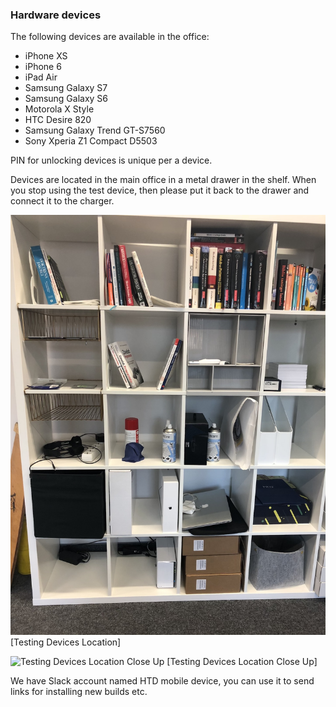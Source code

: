 ### Hardware devices

The following devices are available in the office:
* iPhone XS                       
* iPhone 6                        
* iPad Air                        
* Samsung Galaxy S7               
* Samsung Galaxy S6               
* Motorola X Style                
* HTC Desire 820                  
* Samsung Galaxy Trend GT-S7560   
* Sony Xperia Z1 Compact D5503    

PIN for unlocking devices is unique per a device.

Devices are located in the main office in a metal drawer in the shelf. When you stop using the test device, then please put it back to the drawer and connect it to the charger.

![Testing Devices Location](/images/testing_devices_location.jpg)
[Testing Devices Location]

![Testing Devices Location Close Up](/images/testing_devices_location_close_up.JPG)
[Testing Devices Location Close Up]

We have Slack account named HTD mobile device, you can use it to send links for installing new builds etc.
